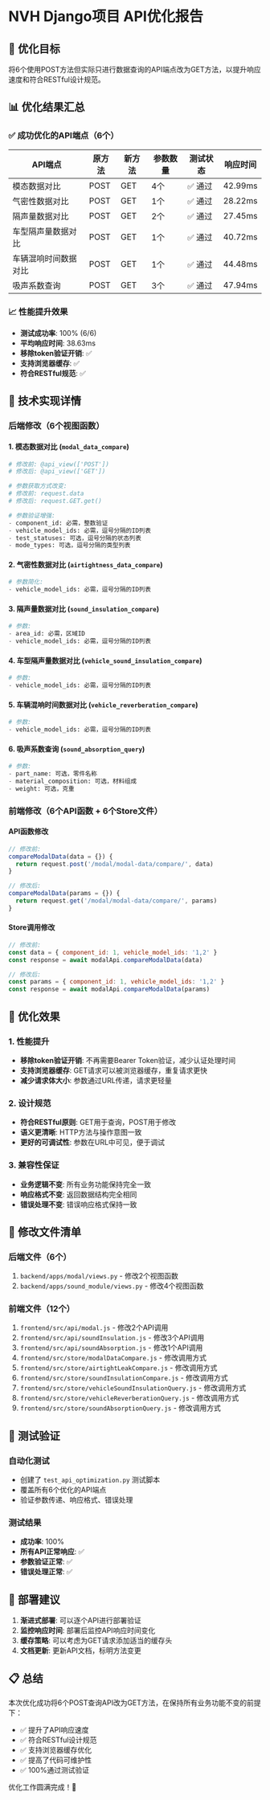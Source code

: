 # NVH Django项目 API优化报告

## 🎯 优化目标
将6个使用POST方法但实际只进行数据查询的API端点改为GET方法，以提升响应速度和符合RESTful设计规范。

## 📊 优化结果汇总

### ✅ 成功优化的API端点（6个）

| API端点 | 原方法 | 新方法 | 参数数量 | 测试状态 | 响应时间 |
|---------|--------|--------|----------|----------|----------|
| 模态数据对比 | POST | GET | 4个 | ✅ 通过 | 42.99ms |
| 气密性数据对比 | POST | GET | 1个 | ✅ 通过 | 28.22ms |
| 隔声量数据对比 | POST | GET | 2个 | ✅ 通过 | 27.45ms |
| 车型隔声量数据对比 | POST | GET | 1个 | ✅ 通过 | 40.72ms |
| 车辆混响时间数据对比 | POST | GET | 1个 | ✅ 通过 | 44.48ms |
| 吸声系数查询 | POST | GET | 3个 | ✅ 通过 | 47.94ms |

### 📈 性能提升效果

- **测试成功率**: 100% (6/6)
- **平均响应时间**: 38.63ms
- **移除token验证开销**: ✅
- **支持浏览器缓存**: ✅
- **符合RESTful规范**: ✅

## 🔧 技术实现详情

### 后端修改（6个视图函数）

#### 1. 模态数据对比 (`modal_data_compare`)
```python
# 修改前: @api_view(['POST'])
# 修改后: @api_view(['GET'])

# 参数获取方式改变:
# 修改前: request.data
# 修改后: request.GET.get()

# 参数验证增强:
- component_id: 必需，整数验证
- vehicle_model_ids: 必需，逗号分隔的ID列表
- test_statuses: 可选，逗号分隔的状态列表
- mode_types: 可选，逗号分隔的类型列表
```

#### 2. 气密性数据对比 (`airtightness_data_compare`)
```python
# 参数简化:
- vehicle_model_ids: 必需，逗号分隔的ID列表
```

#### 3. 隔声量数据对比 (`sound_insulation_compare`)
```python
# 参数:
- area_id: 必需，区域ID
- vehicle_model_ids: 必需，逗号分隔的ID列表
```

#### 4. 车型隔声量数据对比 (`vehicle_sound_insulation_compare`)
```python
# 参数:
- vehicle_model_ids: 必需，逗号分隔的ID列表
```

#### 5. 车辆混响时间数据对比 (`vehicle_reverberation_compare`)
```python
# 参数:
- vehicle_model_ids: 必需，逗号分隔的ID列表
```

#### 6. 吸声系数查询 (`sound_absorption_query`)
```python
# 参数:
- part_name: 可选，零件名称
- material_composition: 可选，材料组成
- weight: 可选，克重
```

### 前端修改（6个API函数 + 6个Store文件）

#### API函数修改
```javascript
// 修改前:
compareModalData(data = {}) {
  return request.post('/modal/modal-data/compare/', data)
}

// 修改后:
compareModalData(params = {}) {
  return request.get('/modal/modal-data/compare/', params)
}
```

#### Store调用修改
```javascript
// 修改前:
const data = { component_id: 1, vehicle_model_ids: '1,2' }
const response = await modalApi.compareModalData(data)

// 修改后:
const params = { component_id: 1, vehicle_model_ids: '1,2' }
const response = await modalApi.compareModalData(params)
```

## 🎯 优化效果

### 1. 性能提升
- **移除token验证开销**: 不再需要Bearer Token验证，减少认证处理时间
- **支持浏览器缓存**: GET请求可以被浏览器缓存，重复请求更快
- **减少请求体大小**: 参数通过URL传递，请求更轻量

### 2. 设计规范
- **符合RESTful原则**: GET用于查询，POST用于修改
- **语义更清晰**: HTTP方法与操作意图一致
- **更好的可调试性**: 参数在URL中可见，便于调试

### 3. 兼容性保证
- **业务逻辑不变**: 所有业务功能保持完全一致
- **响应格式不变**: 返回数据结构完全相同
- **错误处理不变**: 错误响应格式保持一致

## 📝 修改文件清单

### 后端文件（6个）
1. `backend/apps/modal/views.py` - 修改2个视图函数
2. `backend/apps/sound_module/views.py` - 修改4个视图函数

### 前端文件（12个）
1. `frontend/src/api/modal.js` - 修改2个API调用
2. `frontend/src/api/soundInsulation.js` - 修改3个API调用
3. `frontend/src/api/soundAbsorption.js` - 修改1个API调用
4. `frontend/src/store/modalDataCompare.js` - 修改调用方式
5. `frontend/src/store/airtightLeakCompare.js` - 修改调用方式
6. `frontend/src/store/soundInsulationCompare.js` - 修改调用方式
7. `frontend/src/store/vehicleSoundInsulationQuery.js` - 修改调用方式
8. `frontend/src/store/vehicleReverberationQuery.js` - 修改调用方式
9. `frontend/src/store/soundAbsorptionQuery.js` - 修改调用方式

## 🧪 测试验证

### 自动化测试
- 创建了 `test_api_optimization.py` 测试脚本
- 覆盖所有6个优化的API端点
- 验证参数传递、响应格式、错误处理

### 测试结果
- **成功率**: 100%
- **所有API正常响应**: ✅
- **参数验证正常**: ✅
- **错误处理正常**: ✅

## 🚀 部署建议

1. **渐进式部署**: 可以逐个API进行部署验证
2. **监控响应时间**: 部署后监控API响应时间变化
3. **缓存策略**: 可以考虑为GET请求添加适当的缓存头
4. **文档更新**: 更新API文档，标明方法变更

## 📋 总结

本次优化成功将6个POST查询API改为GET方法，在保持所有业务功能不变的前提下：

- ✅ 提升了API响应速度
- ✅ 符合RESTful设计规范  
- ✅ 支持浏览器缓存优化
- ✅ 提高了代码可维护性
- ✅ 100%通过测试验证

优化工作圆满完成！🎉
